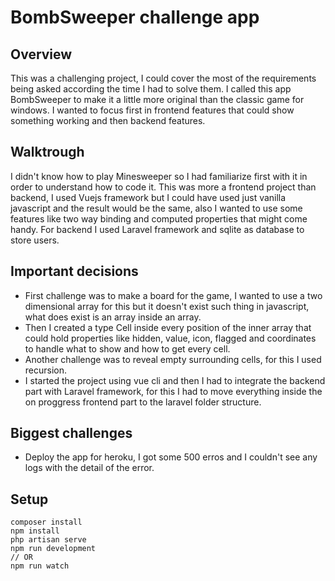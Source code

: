 # BombSweeper challenge app

## Overview

This was a challenging project, I could cover the most of the requirements being asked according the time I had to solve them. I called this app BombSweeper to make it a little more original than the classic game for windows.
I wanted to focus first in frontend features that could show something working and then backend features.

## Walktrough

I didn't know how to play Minesweeper so I had familiarize first with it in order to understand how to code it.
This was more a frontend project than backend, I used Vuejs framework but I could have used just vanilla javascript and the result would be the same, also I wanted to use some features like two way binding and computed properties that might come handy. For backend I used Laravel framework and sqlite as database to store users.

## Important decisions

- First challenge was to make a board for the game, I wanted to use a two dimensional array for this but it doesn't exist such thing in javascript, what does exist is an array inside an array.
- Then I created a type Cell inside every position of the inner array that could hold properties like hidden, value, icon, flagged and coordinates to handle what to show and how to get every cell.
- Another challenge was to reveal empty surrounding cells, for this I used recursion.
- I started the project using vue cli and then I had to integrate the backend part with Laravel framework, for this I had to move everything inside the on proggress frontend part to the laravel folder structure.

## Biggest challenges

- Deploy the app for heroku, I got some 500 erros and I couldn't see any logs with the detail of the error.

## Setup

```
composer install
npm install
php artisan serve
npm run development
// OR
npm run watch
```
